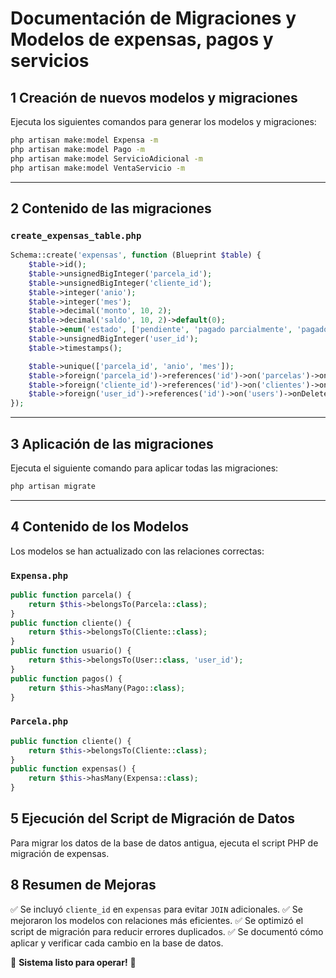 # Documentación de Migraciones y Modelos de expensas, pagos y servicios


## 1 Creación de nuevos modelos y migraciones
Ejecuta los siguientes comandos para generar los modelos y migraciones:
```bash
php artisan make:model Expensa -m
php artisan make:model Pago -m
php artisan make:model ServicioAdicional -m
php artisan make:model VentaServicio -m

```

---

## 2 Contenido de las migraciones

### `create_expensas_table.php`
```php
Schema::create('expensas', function (Blueprint $table) {
    $table->id();
    $table->unsignedBigInteger('parcela_id');
    $table->unsignedBigInteger('cliente_id');
    $table->integer('anio');
    $table->integer('mes');
    $table->decimal('monto', 10, 2);
    $table->decimal('saldo', 10, 2)->default(0);
    $table->enum('estado', ['pendiente', 'pagado parcialmente', 'pagado'])->default('pendiente');
    $table->unsignedBigInteger('user_id');
    $table->timestamps();

    $table->unique(['parcela_id', 'anio', 'mes']);
    $table->foreign('parcela_id')->references('id')->on('parcelas')->onDelete('cascade')->onUpdate('cascade');
    $table->foreign('cliente_id')->references('id')->on('clientes')->onDelete('cascade')->onUpdate('cascade');
    $table->foreign('user_id')->references('id')->on('users')->onDelete('cascade')->onUpdate('cascade');
});
```

---

## 3 Aplicación de las migraciones
Ejecuta el siguiente comando para aplicar todas las migraciones:
```bash
php artisan migrate
```

---

## 4 Contenido de los Modelos
Los modelos se han actualizado con las relaciones correctas:

### `Expensa.php`
```php
public function parcela() {
    return $this->belongsTo(Parcela::class);
}
public function cliente() {
    return $this->belongsTo(Cliente::class);
}
public function usuario() {
    return $this->belongsTo(User::class, 'user_id');
}
public function pagos() {
    return $this->hasMany(Pago::class);
}
```

### `Parcela.php`
```php
public function cliente() {
    return $this->belongsTo(Cliente::class);
}
public function expensas() {
    return $this->hasMany(Expensa::class);
}
```

## 5 Ejecución del Script de Migración de Datos
Para migrar los datos de la base de datos antigua, ejecuta el script PHP de migración de expensas.

## 8 Resumen de Mejoras
✅ Se incluyó `cliente_id` en `expensas` para evitar `JOIN` adicionales.
✅ Se mejoraron los modelos con relaciones más eficientes.
✅ Se optimizó el script de migración para reducir errores duplicados.
✅ Se documentó cómo aplicar y verificar cada cambio en la base de datos.

🚀 **Sistema listo para operar!** 🚀

